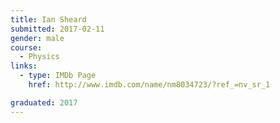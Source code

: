 ```yaml
---
title: Ian Sheard
submitted: 2017-02-11
gender: male
course:
  - Physics
links:
  - type: IMDb Page
    href: http://www.imdb.com/name/nm8034723/?ref_=nv_sr_1

graduated: 2017
---
```

